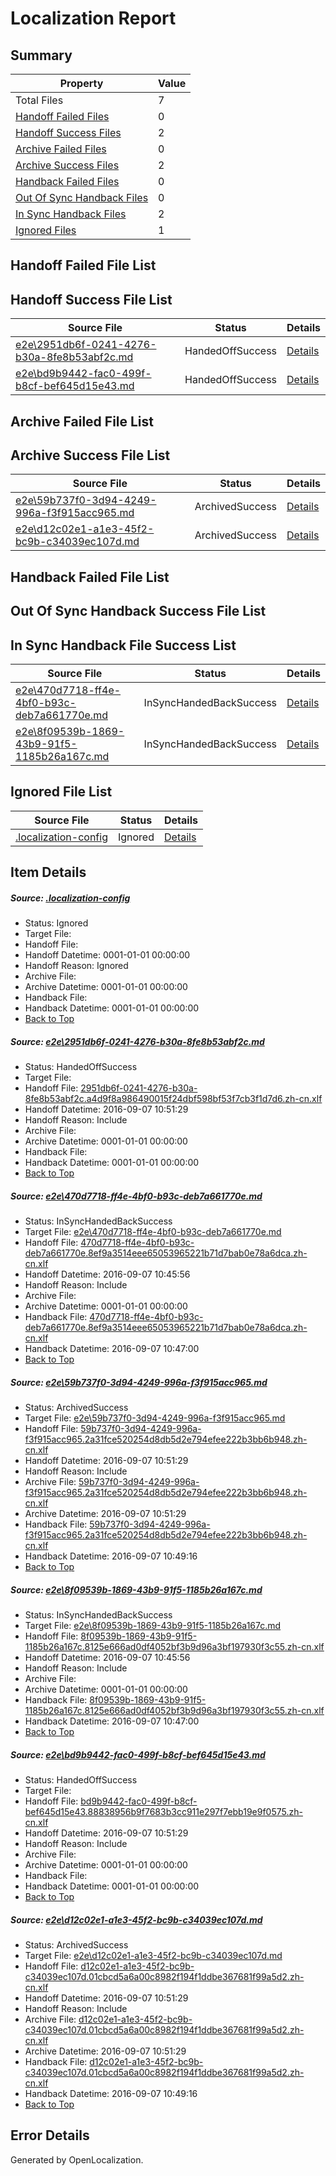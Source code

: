 # <a name='report-top'></a> Localization Report

## Summary
 Property | Value 
 -------- | ----- 
 Total Files | 7
[ Handoff Failed Files ](#handoff-failed-list)| 0
[ Handoff Success Files ](#handoff-success-list)| 2
[ Archive Failed Files ](#archive-failed-list)| 0
[ Archive Success Files ](#archive-success-list)| 2
[ Handback Failed Files ](#handback-failed-list)| 0
[ Out Of Sync Handback Files ](#outofsync-handback-success-list)| 0
[ In Sync Handback Files ](#insync-handback-success-list)| 2
[ Ignored Files ](#ignored-list)| 1

## <a name='handoff-failed-list'></a> Handoff Failed File List

## <a name='handoff-success-list'></a> Handoff Success File List
 Source File | Status | Details 
 ----------- | ------ | ------- 
 [e2e\2951db6f-0241-4276-b30a-8fe8b53abf2c.md](https://github.com/OpenLocalizationTestOrg/ol-test0/blob/acfa53f5f33b32f427df3392ebee8e497eef35fb/e2e/2951db6f-0241-4276-b30a-8fe8b53abf2c.md) | HandedOffSuccess | [Details](#dc76c7876c90def9872f61741f904218392d60371)
 [e2e\bd9b9442-fac0-499f-b8cf-bef645d15e43.md](https://github.com/OpenLocalizationTestOrg/ol-test0/blob/55196b833bb0e76c1ce7ea06e792a672135a7ced/e2e/bd9b9442-fac0-499f-b8cf-bef645d15e43.md) | HandedOffSuccess | [Details](#44f7864c141b18557a371768b6f058ba602f5f155)

## <a name='archive-failed-list'></a> Archive Failed File List

## <a name='archive-success-list'></a> Archive Success File List
 Source File | Status | Details 
 ----------- | ------ | ------- 
 [e2e\59b737f0-3d94-4249-996a-f3f915acc965.md](https://github.com/OpenLocalizationTestOrg/ol-test0/blob/305e3ab6bfb39d8c901752b97948935f2dc72c51/e2e/59b737f0-3d94-4249-996a-f3f915acc965.md) | ArchivedSuccess | [Details](#d5cac7c416a1669f6563eb7d4812b2ab5fb333b03)
 [e2e\d12c02e1-a1e3-45f2-bc9b-c34039ec107d.md](https://github.com/OpenLocalizationTestOrg/ol-test0/blob/305e3ab6bfb39d8c901752b97948935f2dc72c51/e2e/d12c02e1-a1e3-45f2-bc9b-c34039ec107d.md) | ArchivedSuccess | [Details](#7056a29b472689e76567663977e99fc1ac5f10f96)

## <a name='handback-failed-list'></a> Handback Failed File List

## <a name='outofsync-handback-success-list'></a> Out Of Sync Handback Success File List

## <a name='insync-handback-success-list'></a> In Sync Handback File Success List
 Source File | Status | Details 
 ----------- | ------ | ------- 
 [e2e\470d7718-ff4e-4bf0-b93c-deb7a661770e.md](https://github.com/OpenLocalizationTestOrg/ol-test0/blob/4e615b076e381516ab6d16d27f334bf04ad86ec4/e2e/470d7718-ff4e-4bf0-b93c-deb7a661770e.md) | InSyncHandedBackSuccess | [Details](#ac32175ed12c5031de88ea14f85ffb1a8dc809cc2)
 [e2e\8f09539b-1869-43b9-91f5-1185b26a167c.md](https://github.com/OpenLocalizationTestOrg/ol-test0/blob/4e615b076e381516ab6d16d27f334bf04ad86ec4/e2e/8f09539b-1869-43b9-91f5-1185b26a167c.md) | InSyncHandedBackSuccess | [Details](#68ae12926f6f070049815693848e039f38c36b324)

## <a name='ignored-list'></a> Ignored File List
 Source File | Status | Details 
 ----------- | ------ | ------- 
 [.localization-config](https://github.com/OpenLocalizationTestOrg/ol-test0/blob/55196b833bb0e76c1ce7ea06e792a672135a7ced/.localization-config) | Ignored | [Details](#c268a05ecaa7ec85942ed632c29928ee5bd6da8d0)

## Item Details
##### <a name='c268a05ecaa7ec85942ed632c29928ee5bd6da8d0'></a> Source: [.localization-config](https://github.com/OpenLocalizationTestOrg/ol-test0/blob/55196b833bb0e76c1ce7ea06e792a672135a7ced/.localization-config)
* Status: Ignored
* Target File: 
* Handoff File: 
* Handoff Datetime: 0001-01-01 00:00:00
* Handoff Reason: Ignored
* Archive File: 
* Archive Datetime: 0001-01-01 00:00:00
* Handback File: 
* Handback Datetime: 0001-01-01 00:00:00
* [Back to Top](#report-top)

##### <a name='dc76c7876c90def9872f61741f904218392d60371'></a> Source: [e2e\2951db6f-0241-4276-b30a-8fe8b53abf2c.md](https://github.com/OpenLocalizationTestOrg/ol-test0/blob/acfa53f5f33b32f427df3392ebee8e497eef35fb/e2e/2951db6f-0241-4276-b30a-8fe8b53abf2c.md)
* Status: HandedOffSuccess
* Target File: 
* Handoff File: [2951db6f-0241-4276-b30a-8fe8b53abf2c.a4d9f8a986490015f24dbf598bf53f7cb3f1d7d6.zh-cn.xlf](https://github.com/OpenLocalizationTestOrg/ol-test0-handoff/blob/019f5e2d2523619dd75d2f444f00423492814a56/ol-handoff/OpenLocalizationTestOrg/ol-test0-zhcn/yuwzho/ht/2951db6f-0241-4276-b30a-8fe8b53abf2c.a4d9f8a986490015f24dbf598bf53f7cb3f1d7d6.zh-cn.xlf)
* Handoff Datetime: 2016-09-07 10:51:29
* Handoff Reason: Include
* Archive File: 
* Archive Datetime: 0001-01-01 00:00:00
* Handback File: 
* Handback Datetime: 0001-01-01 00:00:00
* [Back to Top](#report-top)

##### <a name='ac32175ed12c5031de88ea14f85ffb1a8dc809cc2'></a> Source: [e2e\470d7718-ff4e-4bf0-b93c-deb7a661770e.md](https://github.com/OpenLocalizationTestOrg/ol-test0/blob/4e615b076e381516ab6d16d27f334bf04ad86ec4/e2e/470d7718-ff4e-4bf0-b93c-deb7a661770e.md)
* Status: InSyncHandedBackSuccess
* Target File: [e2e\470d7718-ff4e-4bf0-b93c-deb7a661770e.md](https://github.com/OpenLocalizationTestOrg/ol-test0-zhcn/blob/46069d4ab3956af2b02f63e8c7a2b582413b5466/e2e/470d7718-ff4e-4bf0-b93c-deb7a661770e.md)
* Handoff File: [470d7718-ff4e-4bf0-b93c-deb7a661770e.8ef9a3514eee65053965221b71d7bab0e78a6dca.zh-cn.xlf](https://github.com/OpenLocalizationTestOrg/ol-test0-handoff/blob/abe47fdb18e0b54b3a41dc09a739e23420195638/ol-handoff/OpenLocalizationTestOrg/ol-test0-zhcn/yuwzho/ht/470d7718-ff4e-4bf0-b93c-deb7a661770e.8ef9a3514eee65053965221b71d7bab0e78a6dca.zh-cn.xlf)
* Handoff Datetime: 2016-09-07 10:45:56
* Handoff Reason: Include
* Archive File: 
* Archive Datetime: 0001-01-01 00:00:00
* Handback File: [470d7718-ff4e-4bf0-b93c-deb7a661770e.8ef9a3514eee65053965221b71d7bab0e78a6dca.zh-cn.xlf](https://github.com/OpenLocalizationTestOrg/ol-test0-handback/blob/2d62c73d72ec1eb8a5c73fa083ff8d26277af7ec/ol-handback/OpenLocalizationTestOrg/ol-test0-zhcn/yuwzho/ht/470d7718-ff4e-4bf0-b93c-deb7a661770e.8ef9a3514eee65053965221b71d7bab0e78a6dca.zh-cn.xlf)
* Handback Datetime: 2016-09-07 10:47:00
* [Back to Top](#report-top)

##### <a name='d5cac7c416a1669f6563eb7d4812b2ab5fb333b03'></a> Source: [e2e\59b737f0-3d94-4249-996a-f3f915acc965.md](https://github.com/OpenLocalizationTestOrg/ol-test0/blob/305e3ab6bfb39d8c901752b97948935f2dc72c51/e2e/59b737f0-3d94-4249-996a-f3f915acc965.md)
* Status: ArchivedSuccess
* Target File: [e2e\59b737f0-3d94-4249-996a-f3f915acc965.md](https://github.com/OpenLocalizationTestOrg/ol-test0-zhcn/blob/fc5ba4e317917973c37adf5b89e1933495f78fe5/e2e/59b737f0-3d94-4249-996a-f3f915acc965.md)
* Handoff File: [59b737f0-3d94-4249-996a-f3f915acc965.2a31fce520254d8db5d2e794efee222b3bb6b948.zh-cn.xlf](https://github.com/OpenLocalizationTestOrg/ol-test0-handoff/blob/019f5e2d2523619dd75d2f444f00423492814a56/ol-handoff/OpenLocalizationTestOrg/ol-test0-zhcn/yuwzho/ht/59b737f0-3d94-4249-996a-f3f915acc965.2a31fce520254d8db5d2e794efee222b3bb6b948.zh-cn.xlf)
* Handoff Datetime: 2016-09-07 10:51:29
* Handoff Reason: Include
* Archive File: [59b737f0-3d94-4249-996a-f3f915acc965.2a31fce520254d8db5d2e794efee222b3bb6b948.zh-cn.xlf](https://github.com/OpenLocalizationTestOrg/ol-test0-handoff/blob/9b76307d8b6f1ba7c283bd89029e260b12af7543/ol-archive/OpenLocalizationTestOrg/ol-test0-zhcn/yuwzho/ht/59b737f0-3d94-4249-996a-f3f915acc965.2a31fce520254d8db5d2e794efee222b3bb6b948.zh-cn.xlf)
* Archive Datetime: 2016-09-07 10:51:29
* Handback File: [59b737f0-3d94-4249-996a-f3f915acc965.2a31fce520254d8db5d2e794efee222b3bb6b948.zh-cn.xlf](https://github.com/OpenLocalizationTestOrg/ol-test0-handback/blob/bf4b789bddea415b673974c1a7ec6bb7a02834fd/ol-handback/OpenLocalizationTestOrg/ol-test0-zhcn/yuwzho/high/59b737f0-3d94-4249-996a-f3f915acc965.2a31fce520254d8db5d2e794efee222b3bb6b948.zh-cn.xlf)
* Handback Datetime: 2016-09-07 10:49:16
* [Back to Top](#report-top)

##### <a name='68ae12926f6f070049815693848e039f38c36b324'></a> Source: [e2e\8f09539b-1869-43b9-91f5-1185b26a167c.md](https://github.com/OpenLocalizationTestOrg/ol-test0/blob/4e615b076e381516ab6d16d27f334bf04ad86ec4/e2e/8f09539b-1869-43b9-91f5-1185b26a167c.md)
* Status: InSyncHandedBackSuccess
* Target File: [e2e\8f09539b-1869-43b9-91f5-1185b26a167c.md](https://github.com/OpenLocalizationTestOrg/ol-test0-zhcn/blob/46069d4ab3956af2b02f63e8c7a2b582413b5466/e2e/8f09539b-1869-43b9-91f5-1185b26a167c.md)
* Handoff File: [8f09539b-1869-43b9-91f5-1185b26a167c.8125e666ad0df4052bf3b9d96a3bf197930f3c55.zh-cn.xlf](https://github.com/OpenLocalizationTestOrg/ol-test0-handoff/blob/abe47fdb18e0b54b3a41dc09a739e23420195638/ol-handoff/OpenLocalizationTestOrg/ol-test0-zhcn/yuwzho/ht/8f09539b-1869-43b9-91f5-1185b26a167c.8125e666ad0df4052bf3b9d96a3bf197930f3c55.zh-cn.xlf)
* Handoff Datetime: 2016-09-07 10:45:56
* Handoff Reason: Include
* Archive File: 
* Archive Datetime: 0001-01-01 00:00:00
* Handback File: [8f09539b-1869-43b9-91f5-1185b26a167c.8125e666ad0df4052bf3b9d96a3bf197930f3c55.zh-cn.xlf](https://github.com/OpenLocalizationTestOrg/ol-test0-handback/blob/2d62c73d72ec1eb8a5c73fa083ff8d26277af7ec/ol-handback/OpenLocalizationTestOrg/ol-test0-zhcn/yuwzho/ht/8f09539b-1869-43b9-91f5-1185b26a167c.8125e666ad0df4052bf3b9d96a3bf197930f3c55.zh-cn.xlf)
* Handback Datetime: 2016-09-07 10:47:00
* [Back to Top](#report-top)

##### <a name='44f7864c141b18557a371768b6f058ba602f5f155'></a> Source: [e2e\bd9b9442-fac0-499f-b8cf-bef645d15e43.md](https://github.com/OpenLocalizationTestOrg/ol-test0/blob/55196b833bb0e76c1ce7ea06e792a672135a7ced/e2e/bd9b9442-fac0-499f-b8cf-bef645d15e43.md)
* Status: HandedOffSuccess
* Target File: 
* Handoff File: [bd9b9442-fac0-499f-b8cf-bef645d15e43.88838956b9f7683b3cc911e297f7ebb19e9f0575.zh-cn.xlf](https://github.com/OpenLocalizationTestOrg/ol-test0-handoff/blob/019f5e2d2523619dd75d2f444f00423492814a56/ol-handoff/OpenLocalizationTestOrg/ol-test0-zhcn/yuwzho/ht/bd9b9442-fac0-499f-b8cf-bef645d15e43.88838956b9f7683b3cc911e297f7ebb19e9f0575.zh-cn.xlf)
* Handoff Datetime: 2016-09-07 10:51:29
* Handoff Reason: Include
* Archive File: 
* Archive Datetime: 0001-01-01 00:00:00
* Handback File: 
* Handback Datetime: 0001-01-01 00:00:00
* [Back to Top](#report-top)

##### <a name='7056a29b472689e76567663977e99fc1ac5f10f96'></a> Source: [e2e\d12c02e1-a1e3-45f2-bc9b-c34039ec107d.md](https://github.com/OpenLocalizationTestOrg/ol-test0/blob/305e3ab6bfb39d8c901752b97948935f2dc72c51/e2e/d12c02e1-a1e3-45f2-bc9b-c34039ec107d.md)
* Status: ArchivedSuccess
* Target File: [e2e\d12c02e1-a1e3-45f2-bc9b-c34039ec107d.md](https://github.com/OpenLocalizationTestOrg/ol-test0-zhcn/blob/fc5ba4e317917973c37adf5b89e1933495f78fe5/e2e/d12c02e1-a1e3-45f2-bc9b-c34039ec107d.md)
* Handoff File: [d12c02e1-a1e3-45f2-bc9b-c34039ec107d.01cbcd5a6a00c8982f194f1ddbe367681f99a5d2.zh-cn.xlf](https://github.com/OpenLocalizationTestOrg/ol-test0-handoff/blob/019f5e2d2523619dd75d2f444f00423492814a56/ol-handoff/OpenLocalizationTestOrg/ol-test0-zhcn/yuwzho/ht/d12c02e1-a1e3-45f2-bc9b-c34039ec107d.01cbcd5a6a00c8982f194f1ddbe367681f99a5d2.zh-cn.xlf)
* Handoff Datetime: 2016-09-07 10:51:29
* Handoff Reason: Include
* Archive File: [d12c02e1-a1e3-45f2-bc9b-c34039ec107d.01cbcd5a6a00c8982f194f1ddbe367681f99a5d2.zh-cn.xlf](https://github.com/OpenLocalizationTestOrg/ol-test0-handoff/blob/9b76307d8b6f1ba7c283bd89029e260b12af7543/ol-archive/OpenLocalizationTestOrg/ol-test0-zhcn/yuwzho/ht/d12c02e1-a1e3-45f2-bc9b-c34039ec107d.01cbcd5a6a00c8982f194f1ddbe367681f99a5d2.zh-cn.xlf)
* Archive Datetime: 2016-09-07 10:51:29
* Handback File: [d12c02e1-a1e3-45f2-bc9b-c34039ec107d.01cbcd5a6a00c8982f194f1ddbe367681f99a5d2.zh-cn.xlf](https://github.com/OpenLocalizationTestOrg/ol-test0-handback/blob/bf4b789bddea415b673974c1a7ec6bb7a02834fd/ol-handback/OpenLocalizationTestOrg/ol-test0-zhcn/yuwzho/high/d12c02e1-a1e3-45f2-bc9b-c34039ec107d.01cbcd5a6a00c8982f194f1ddbe367681f99a5d2.zh-cn.xlf)
* Handback Datetime: 2016-09-07 10:49:16
* [Back to Top](#report-top)


## Error Details

Generated by OpenLocalization.
